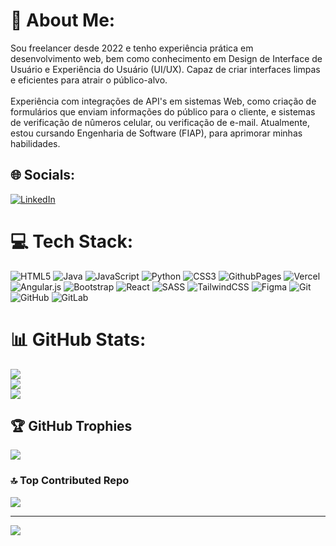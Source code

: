 # 💫 About Me:
Sou freelancer desde 2022 e tenho experiência prática em desenvolvimento web, bem como conhecimento em Design de Interface de Usuário e Experiência do Usuário (UI/UX). Capaz de criar interfaces limpas e eficientes para atrair o público-alvo.<br><br>Experiência com integrações de API's em sistemas Web, como criação de formulários que enviam informações do público para o cliente, e sistemas de verificação de nûmeros celular, ou verificação de e-mail. Atualmente, estou cursando Engenharia de Software (FIAP), para aprimorar minhas habilidades.

## 🌐 Socials:
[![LinkedIn](https://img.shields.io/badge/LinkedIn-%230077B5.svg?logo=linkedin&logoColor=white)](https://linkedin.com/in/cadu-valezzi-09a837207)

# 💻 Tech Stack:
![HTML5](https://img.shields.io/badge/html5-%23E34F26.svg?style=flat&logo=html5&logoColor=white) ![Java](https://img.shields.io/badge/java-%23ED8B00.svg?style=flat&logo=openjdk&logoColor=white) ![JavaScript](https://img.shields.io/badge/javascript-%23323330.svg?style=flat&logo=javascript&logoColor=%23F7DF1E) ![Python](https://img.shields.io/badge/python-3670A0?style=flat&logo=python&logoColor=ffdd54) ![CSS3](https://img.shields.io/badge/css3-%231572B6.svg?style=flat&logo=css3&logoColor=white) ![GithubPages](https://img.shields.io/badge/github%20pages-121013?style=flat&logo=github&logoColor=white) ![Vercel](https://img.shields.io/badge/vercel-%23000000.svg?style=flat&logo=vercel&logoColor=white) ![Angular.js](https://img.shields.io/badge/angular.js-%23E23237.svg?style=flat&logo=angularjs&logoColor=white) ![Bootstrap](https://img.shields.io/badge/bootstrap-%238511FA.svg?style=flat&logo=bootstrap&logoColor=white) ![React](https://img.shields.io/badge/react-%2320232a.svg?style=flat&logo=react&logoColor=%2361DAFB) ![SASS](https://img.shields.io/badge/SASS-hotpink.svg?style=flat&logo=SASS&logoColor=white) ![TailwindCSS](https://img.shields.io/badge/tailwindcss-%2338B2AC.svg?style=flat&logo=tailwind-css&logoColor=white) ![Figma](https://img.shields.io/badge/figma-%23F24E1E.svg?style=flat&logo=figma&logoColor=white) ![Git](https://img.shields.io/badge/git-%23F05033.svg?style=flat&logo=git&logoColor=white) ![GitHub](https://img.shields.io/badge/github-%23121011.svg?style=flat&logo=github&logoColor=white) ![GitLab](https://img.shields.io/badge/gitlab-%23181717.svg?style=flat&logo=gitlab&logoColor=white)
# 📊 GitHub Stats:
![](https://github-readme-stats.vercel.app/api?username=CaduValezzi&theme=dark&hide_border=false&include_all_commits=true&count_private=false)<br/>
![](https://github-readme-streak-stats.herokuapp.com/?user=CaduValezzi&theme=dark&hide_border=false)<br/>
![](https://github-readme-stats.vercel.app/api/top-langs/?username=CaduValezzi&theme=dark&hide_border=false&include_all_commits=true&count_private=false&layout=compact)

## 🏆 GitHub Trophies
![](https://github-profile-trophy.vercel.app/?username=CaduValezzi&theme=dark&no-frame=false&no-bg=false&margin-w=4)

### 🔝 Top Contributed Repo
![](https://github-contributor-stats.vercel.app/api?username=CaduValezzi&limit=5&theme=dark&combine_all_yearly_contributions=true)

---
[![](https://visitcount.itsvg.in/api?id=CaduValezzi&icon=0&color=4)](https://visitcount.itsvg.in)

<!-- Proudly created with GPRM ( https://gprm.itsvg.in ) -->
